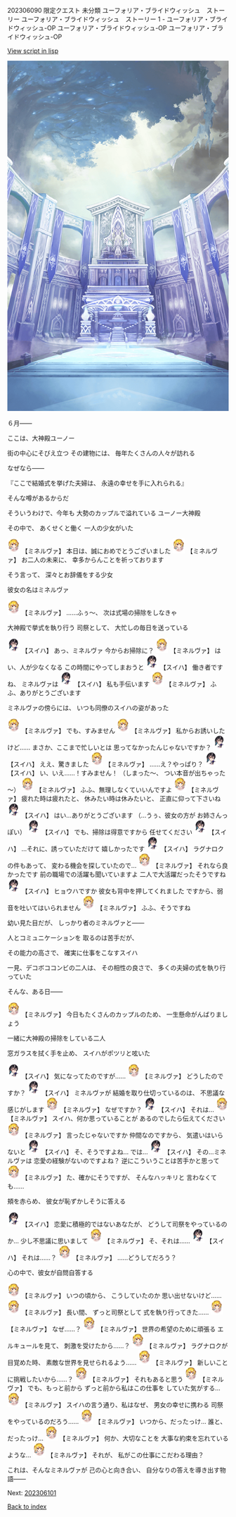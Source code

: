 202306090 限定クエスト 未分類 ユーフォリア・ブライドウィッシュ　ストーリー ユーフォリア・ブライドウィッシュ　ストーリー 1 - ユーフォリア・ブライドウィッシュ-OP ユーフォリア・ブライドウィッシュ-OP ユーフォリア・ブライドウィッシュ-OP

[View script in lisp](../scripts/202306090.txt)

![altar.png](../images/backgrounds/altar.png)

６月――

ここは、大神殿ユーノー

街の中心にそびえ立つ
その建物には、
毎年たくさんの人々が訪れる

なぜなら――

『ここで結婚式を挙げた夫婦は、
永遠の幸せを手に入れられる』

そんな噂があるからだ

そういうわけで、今年も
大勢のカップルで溢れている
ユーノー大神殿

その中で、
あくせくと働く
一人の少女がいた

<img src="../images/units/302511.png" alt="302511.png" height="34"/>
【ミネルヴァ】
本日は、誠におめでとうございました

<img src="../images/units/302511.png" alt="302511.png" height="34"/>
【ミネルヴァ】
お二人の未来に、
幸多からんことを祈っております

そう言って、
深々とお辞儀をする少女

彼女の名はミネルヴァ

<img src="../images/units/302511.png" alt="302511.png" height="34"/>
【ミネルヴァ】
……ふぅ～、
次は式場の掃除をしなきゃ

大神殿で挙式を執り行う
司祭として、
大忙しの毎日を送っている

<img src="../images/units/401711.png" alt="401711.png" height="34"/>
【スイハ】
あっ、ミネルヴァ
今からお掃除に？

<img src="../images/units/302511.png" alt="302511.png" height="34"/>
【ミネルヴァ】
はい、人が少なくなる
この時間にやってしまおうと

<img src="../images/units/401711.png" alt="401711.png" height="34"/>
【スイハ】
働き者ですね、
ミネルヴァは

<img src="../images/units/401711.png" alt="401711.png" height="34"/>
【スイハ】
私も手伝います

<img src="../images/units/302511.png" alt="302511.png" height="34"/>
【ミネルヴァ】
ふふ、ありがとうございます

ミネルヴァの傍らには、
いつも同僚のスイハの姿があった

<img src="../images/units/302511.png" alt="302511.png" height="34"/>
【ミネルヴァ】
でも、すみません

<img src="../images/units/302511.png" alt="302511.png" height="34"/>
【ミネルヴァ】
私からお誘いしたけど……
まさか、ここまで忙しいとは
思ってなかったんじゃないですか？

<img src="../images/units/401711.png" alt="401711.png" height="34"/>
【スイハ】
ええ、驚きました

<img src="../images/units/302511.png" alt="302511.png" height="34"/>
【ミネルヴァ】
……え？やっぱり？

<img src="../images/units/401711.png" alt="401711.png" height="34"/>
【スイハ】
い、いえ……！すみません！
（しまった～、
つい本音が出ちゃった～）

<img src="../images/units/302511.png" alt="302511.png" height="34"/>
【ミネルヴァ】
ふふ、無理しなくていいんですよ

<img src="../images/units/302511.png" alt="302511.png" height="34"/>
【ミネルヴァ】
疲れた時は疲れたと、
休みたい時は休みたいと、
正直に仰って下さいね

<img src="../images/units/401711.png" alt="401711.png" height="34"/>
【スイハ】
はい…ありがとうございます
（…うぅ、彼女の方が
お姉さんっぽい）

<img src="../images/units/401711.png" alt="401711.png" height="34"/>
【スイハ】
でも、掃除は得意ですから
任せてください

<img src="../images/units/401711.png" alt="401711.png" height="34"/>
【スイハ】
…それに、誘っていただけて
嬉しかったです

<img src="../images/units/401711.png" alt="401711.png" height="34"/>
【スイハ】
ラグナロクの件もあって、
変わる機会を探していたので…

<img src="../images/units/302511.png" alt="302511.png" height="34"/>
【ミネルヴァ】
それなら良かったです
前の職場での活躍も聞いていますよ
二人で大活躍だったそうですね

<img src="../images/units/401711.png" alt="401711.png" height="34"/>
【スイハ】
ヒョウハですか
彼女も背中を押してくれました
ですから、弱音を吐いてはいられません

<img src="../images/units/302511.png" alt="302511.png" height="34"/>
【ミネルヴァ】
ふふ、そうですね

幼い見た目だが、
しっかり者のミネルヴァと――

人とコミュニケーションを
取るのは苦手だが、

その能力の高さで、
確実に仕事をこなすスイハ

一見、デコボココンビの二人は、
その相性の良さで、
多くの夫婦の式を執り行っていた

そんな、ある日――

<img src="../images/units/302511.png" alt="302511.png" height="34"/>
【ミネルヴァ】
今日もたくさんのカップルのため、
一生懸命がんばりましょう

一緒に大神殿の掃除をしている二人

窓ガラスを拭く手を止め、
スイハがポツリと呟いた

<img src="../images/units/401711.png" alt="401711.png" height="34"/>
【スイハ】
気になってたのですが……

<img src="../images/units/302511.png" alt="302511.png" height="34"/>
【ミネルヴァ】
どうしたのですか？

<img src="../images/units/401711.png" alt="401711.png" height="34"/>
【スイハ】
ミネルヴァが
結婚を取り仕切っているのは、
不思議な感じがします

<img src="../images/units/302511.png" alt="302511.png" height="34"/>
【ミネルヴァ】
なぜですか？

<img src="../images/units/401711.png" alt="401711.png" height="34"/>
【スイハ】
それは…

<img src="../images/units/302511.png" alt="302511.png" height="34"/>
【ミネルヴァ】
スイハ、何か思っていることが
あるのでしたら伝えてください

<img src="../images/units/302511.png" alt="302511.png" height="34"/>
【ミネルヴァ】
言ったじゃないですか
仲間なのですから、
気遣いはいらないと

<img src="../images/units/401711.png" alt="401711.png" height="34"/>
【スイハ】
そ、そうですよね…
では…

<img src="../images/units/401711.png" alt="401711.png" height="34"/>
【スイハ】
その…ミネルヴァは
恋愛の経験がないのですよね？
逆にこういうことは苦手かと思って

<img src="../images/units/302511.png" alt="302511.png" height="34"/>
【ミネルヴァ】
た、確かにそうですが、
そんなハッキリと
言わなくても……

頬を赤らめ、
彼女が恥ずかしそうに答える

<img src="../images/units/401711.png" alt="401711.png" height="34"/>
【スイハ】
恋愛に積極的ではないあなたが、
どうして司祭をやっているのか…
少し不思議に思いまして

<img src="../images/units/302511.png" alt="302511.png" height="34"/>
【ミネルヴァ】
そ、それは……

<img src="../images/units/401711.png" alt="401711.png" height="34"/>
【スイハ】
それは……？

<img src="../images/units/302511.png" alt="302511.png" height="34"/>
【ミネルヴァ】
……どうしてだろう？

心の中で、彼女が自問自答する

<img src="../images/units/302511.png" alt="302511.png" height="34"/>
【ミネルヴァ】
いつの頃から、
こうしていたのか
思い出せないけど……

<img src="../images/units/302511.png" alt="302511.png" height="34"/>
【ミネルヴァ】
長い間、
ずっと司祭として
式を執り行ってきた……

<img src="../images/units/302511.png" alt="302511.png" height="34"/>
【ミネルヴァ】
なぜ……？

<img src="../images/units/302511.png" alt="302511.png" height="34"/>
【ミネルヴァ】
世界の希望のために頑張る
エルキュールを見て、
刺激を受けたから……？

<img src="../images/units/302511.png" alt="302511.png" height="34"/>
【ミネルヴァ】
ラグナロクが目覚めた時、
素敵な世界を見せられるよう……

<img src="../images/units/302511.png" alt="302511.png" height="34"/>
【ミネルヴァ】
新しいことに挑戦したいから……？

<img src="../images/units/302511.png" alt="302511.png" height="34"/>
【ミネルヴァ】
それもあると思う

<img src="../images/units/302511.png" alt="302511.png" height="34"/>
【ミネルヴァ】
でも、もっと前から
ずっと前から私はこの仕事を
していた気がする…

<img src="../images/units/302511.png" alt="302511.png" height="34"/>
【ミネルヴァ】
スイハの言う通り、私はなぜ、
男女の幸せに携わる
司祭をやっているのだろう……

<img src="../images/units/302511.png" alt="302511.png" height="34"/>
【ミネルヴァ】
いつから、だったっけ…
誰と、だったっけ…

<img src="../images/units/302511.png" alt="302511.png" height="34"/>
【ミネルヴァ】
何か、大切なことを
大事な約束を忘れているような…

<img src="../images/units/302511.png" alt="302511.png" height="34"/>
【ミネルヴァ】
それが、
私がこの仕事にこだわる理由？

これは、そんなミネルヴァが
己の心と向き合い、
自分なりの答えを導き出す物語――


Next: [202306101](202306101.md)

[Back to index](index.md)
